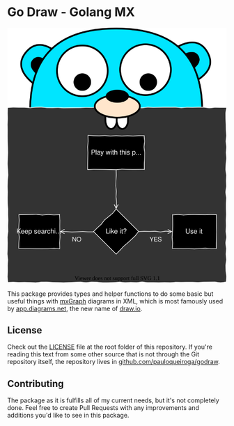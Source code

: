 # Go Draw - Golang MX
![Gopher mascot](godraw.svg)

This package provides types and helper functions to do some basic but useful things with [mxGraph](https://github.com/jgraph/mxgraph) diagrams in XML, which is most famously used by [app.diagrams.net](https://app.diagrams.net), the new name of [draw.io](https://draw.io).

## License

Check out the [LICENSE](https://raw.githubusercontent.com/pauloqueiroga/godraw/main/LICENSE) file at the root folder of this repository. If you're reading this text from some other source that is not through the Git repository itself, the repository lives in [github.com/pauloqueiroga/godraw](https://github.com/pauloqueiroga/godraw).

## Contributing

The package as it is fulfills all of my current needs, but it's not completely done. Feel free to create Pull Requests with any improvements and additions you'd like to see in this package.
